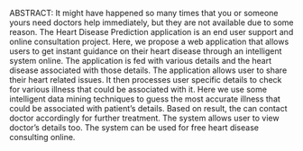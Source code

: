 ABSTRACT:
It might have happened so many times that you or someone yours need doctors help immediately, but they are not available due to some reason. The Heart Disease Prediction application is an end user support and online consultation project. Here, we propose a web application that allows users to get instant guidance on their heart disease through an intelligent system online. The application is fed with various details and the heart disease associated with those details. The application allows user to share their heart related issues. It then processes user specific details to check for various illness that could be associated with it. Here we use some intelligent data mining techniques to guess the most accurate illness that could be associated with patient’s details. Based on result, the can contact doctor accordingly for further treatment. The system allows user to view doctor’s details too. The system can be used for free heart disease consulting online.
